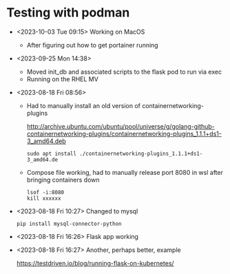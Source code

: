 # Testing with podman

- <2023-10-03 Tue 09:15> Working on MacOS

    - After figuring out how to get portainer running

- <2023-09-25 Mon 14:38>

    - Moved init_db and associated scripts to the flask pod to run via exec
    - Running on the RHEL MV

- <2023-08-18 Fri 08:56>

    - Had to manually install an old version of containernetworking-plugins

        http://archive.ubuntu.com/ubuntu/pool/universe/g/golang-github-containernetworking-plugins/containernetworking-plugins_1.1.1+ds1-3_amd64.deb

        ```shell
        sudo apt install ./containernetworking-plugins_1.1.1+ds1-3_amd64.de
        ```

    - Compose file working, had to manually release port 8080 in wsl after bringing containers down

        ```shell
        lsof -i:8080
        kill xxxxxx
        ```

- <2023-08-18 Fri 10:27> Changed to mysql

    ```shell
    pip install mysql-connector-python
    ```

- <2023-08-18 Fri 16:26> Flask app working

- <2023-08-18 Fri 16:27> Another, perhaps better, example

    https://testdriven.io/blog/running-flask-on-kubernetes/


    